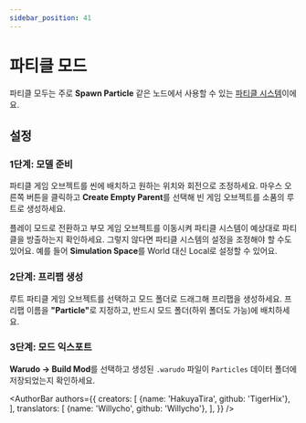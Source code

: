 ```yaml
---
sidebar_position: 41
---
```


# 파티클 모드

파티클 모두는 주로 **Spawn Particle** 같은 노드에서 사용할 수 있는 [파티클 시스템](https://docs.unity3d.com/Manual/PartSysReference.html)이에요.

## 설정

### 1단계: 모델 준비

파티클 게임 오브젝트를 씬에 배치하고 원하는 위치와 회전으로 조정하세요. 마우스 오른쪽 버튼을 클릭하고 **Create Empty Parent**를 선택해 빈 게임 오브젝트를 소품의 루트로 생성하세요.

플레이 모드로 전환하고 부모 게임 오브젝트를 이동시켜 파티클 시스템이 예상대로 파티클을 방출하는지 확인하세요. 그렇지 않다면 파티클 시스템의 설정을 조정해야 할 수도 있어요. 예를 들어 **Simulation Space**를 World 대신 Local로 설정할 수 있어요.

### 2단계: 프리팹 생성

루트 파티클 게임 오브젝트를 선택하고 모드 폴더로 드래그해 프리팹을 생성하세요. 프리팹 이름을 <b>"Particle"</b>로 지정하고, 반드시 모드 폴더(하위 폴더도 가능)에 배치하세요.

### 3단계: 모드 익스포트

**Warudo → Build Mod**를 선택하고 생성된 `.warudo` 파일이 `Particles` 데이터 폴더에 저장되었는지 확인하세요.

<AuthorBar authors={{
  creators: [
    {name: 'HakuyaTira', github: 'TigerHix'},
  ],
  translators: [
    {name: 'Willycho', github: 'Willycho'},
  ],
}} />
